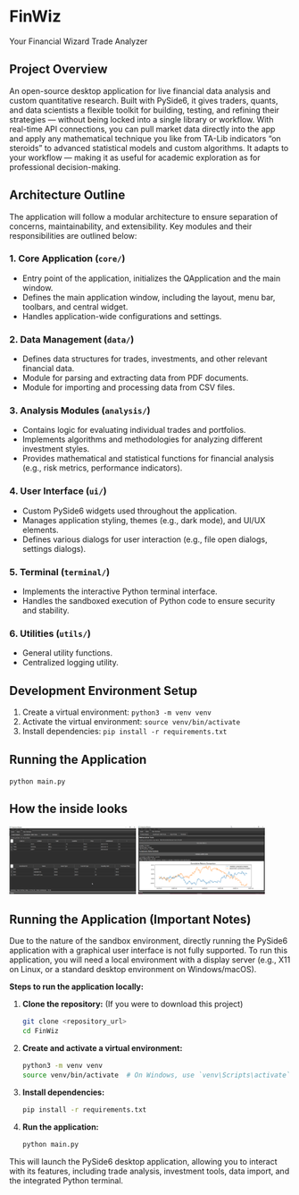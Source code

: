 # FinWiz  
Your Financial Wizard Trade Analyzer

## Project Overview

An open-source desktop application for live financial data analysis and custom quantitative research. Built with PySide6, it gives traders, quants, and data scientists a flexible toolkit for building, testing, and refining their strategies — without being locked into a single library or workflow.
With real-time API connections, you can pull market data directly into the app and apply any mathematical technique you like from TA-Lib indicators “on steroids” to advanced statistical models and custom algorithms. It adapts to your workflow — making it as useful for academic exploration as for professional decision-making.

## Architecture Outline

The application will follow a modular architecture to ensure separation of concerns, maintainability, and extensibility. Key modules and their responsibilities are outlined below:

### 1. Core Application (`core/`)
- Entry point of the application, initializes the QApplication and the main window.
- Defines the main application window, including the layout, menu bar, toolbars, and central widget.
- Handles application-wide configurations and settings.

### 2. Data Management (`data/`)
- Defines data structures for trades, investments, and other relevant financial data.
- Module for parsing and extracting data from PDF documents.
- Module for importing and processing data from CSV files.

### 3. Analysis Modules (`analysis/`)
- Contains logic for evaluating individual trades and portfolios.
- Implements algorithms and methodologies for analyzing different investment styles.
- Provides mathematical and statistical functions for financial analysis (e.g., risk metrics, performance indicators).

### 4. User Interface (`ui/`)
- Custom PySide6 widgets used throughout the application.
- Manages application styling, themes (e.g., dark mode), and UI/UX elements.
- Defines various dialogs for user interaction (e.g., file open dialogs, settings dialogs).

### 5. Terminal (`terminal/`)
- Implements the interactive Python terminal interface.
- Handles the sandboxed execution of Python code to ensure security and stability.

### 6. Utilities (`utils/`)
- General utility functions.
- Centralized logging utility.

## Development Environment Setup

1. Create a virtual environment:
   `python3 -m venv venv`
2. Activate the virtual environment:
   `source venv/bin/activate`
3. Install dependencies:
   `pip install -r requirements.txt`

## Running the Application

`python main.py`

## How the inside looks
<p float="left">
  <img src="screenshots/home.png" alt="Home Screenshot" width="45%">
  <img src="screenshots/analysis.png" alt="Analysis Screenshot" width="45%">
</p>



## Running the Application (Important Notes)

Due to the nature of the sandbox environment, directly running the PySide6 application with a graphical user interface is not fully supported. To run this application, you will need a local environment with a display server (e.g., X11 on Linux, or a standard desktop environment on Windows/macOS).

**Steps to run the application locally:**

1.  **Clone the repository:** (If you were to download this project)
    ```bash
    git clone <repository_url>
    cd FinWiz
    ```
2.  **Create and activate a virtual environment:**
    ```bash
    python3 -m venv venv
    source venv/bin/activate  # On Windows, use `venv\Scripts\activate`
    ```
3.  **Install dependencies:**
    ```bash
    pip install -r requirements.txt
    ```
4.  **Run the application:**
    ```bash
    python main.py
    ```

This will launch the PySide6 desktop application, allowing you to interact with its features, including trade analysis, investment tools, data import, and the integrated Python terminal.



